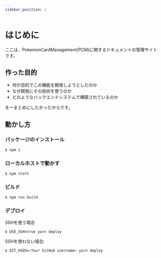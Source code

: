 ```yaml
---
sidebar_position: 1
---
```


# はじめに

ここは、PokemonCardManagement(PCM)に関するドキュメントの管理サイトです。

## 作った目的

- 何が目的でこの機能を開発しようとしたのか
- なぜ開発にその技術を使うのか
- どのようなバックエンドシステムで構築されているのか

を一まとめにしたかったからです。

## 動かし方

###  パッケージのインストール
```zsh
$ npm i
```

### ローカルホストで動かす
```zsh
$ npm start
```

### ビルド
```zsh
$ npm run build
```

### デプロイ

SSHを使う場合
```zsh
$ USE_SSH=true yarn deploy
```

SSHを使わない場合:
```zsh
$ GIT_USER=<Your GitHub username> yarn deploy
```
